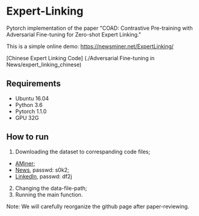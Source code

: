 # Expert-Linking
Pytorch implementation of the paper "COAD: Contrastive Pre-training with Adversarial Fine-tuning for Zero-shot Expert Linking."

This is a simple online demo: https://newsminer.net/ExpertLinking/

[Chinese Expert Linking Code] (./Adversarial Fine-tuning in News/expert_linking_chinese)


## Requirements
- Ubuntu 16.04
- Python 3.6
- Pytorch 1.1.0
- GPU 32G

## How to run
1. Downloading the dataset to correspanding code files;
  * [AMiner](https://www.aminer.cn/billboard/whoiswho); 
  * [News](https://pan.baidu.com/s/1K1hIn52ArnvDvCh7A2Oocg), passwd: s0k2; 
  * [LinkedIn](https://pan.baidu.com/s/18YGSXwRXMbjX9lo9oSnBGQ), passwd: df2j
2. Changing the data-file-path;
3. Running the main function.


Note: We will carefully reorganize the github page after paper-reviewing.

